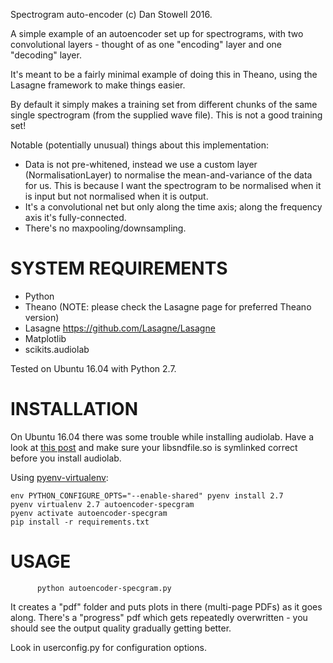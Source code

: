 
Spectrogram auto-encoder
(c) Dan Stowell 2016.


A simple example of an autoencoder set up for spectrograms, with two convolutional layers - thought of as one "encoding" layer and one "decoding" layer.

It's meant to be a fairly minimal example of doing this in Theano, using the Lasagne framework to make things easier.

By default it simply makes a training set from different chunks of the same single spectrogram (from the supplied wave file). This is not a good training set!

Notable (potentially unusual) things about this implementation:
 * Data is not pre-whitened, instead we use a custom layer (NormalisationLayer) to normalise the mean-and-variance of the data for us. This is because I want the spectrogram to be normalised when it is input but not normalised when it is output.
 * It's a convolutional net but only along the time axis; along the frequency axis it's fully-connected.
 * There's no maxpooling/downsampling.


SYSTEM REQUIREMENTS
===================

* Python
* Theano (NOTE: please check the Lasagne page for preferred Theano version)
* Lasagne https://github.com/Lasagne/Lasagne
* Matplotlib
* scikits.audiolab

Tested on Ubuntu 16.04 with Python 2.7.


INSTALLATION
============
On Ubuntu 16.04 there was some trouble while installing
audiolab.
Have a look at [this post](https://github.com/cournape/audiolab/issues/7#issuecomment-4166630) and
make sure your libsndfile.so is symlinked correct before you install audiolab.

Using [pyenv-virtualenv](https://github.com/pyenv/pyenv-virtualenv):

```shell
env PYTHON_CONFIGURE_OPTS="--enable-shared" pyenv install 2.7
pyenv virtualenv 2.7 autoencoder-specgram
pyenv activate autoencoder-specgram
pip install -r requirements.txt
```


USAGE
=====

          python autoencoder-specgram.py

It creates a "pdf" folder and puts plots in there (multi-page PDFs) as it goes along.
There's a "progress" pdf which gets repeatedly overwritten - you should see the output quality gradually getting better.

Look in userconfig.py for configuration options.

